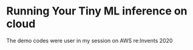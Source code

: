 # Running Your Tiny ML inference on cloud

The demo codes were user in my session on AWS re:Invents 2020
